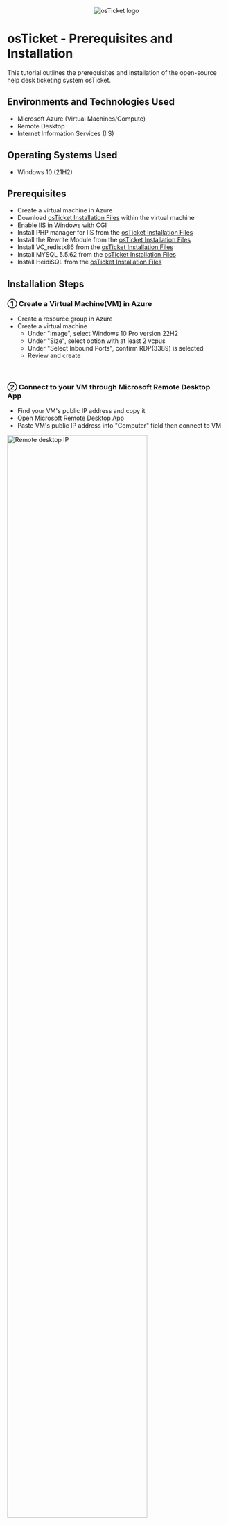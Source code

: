 <p align="center">
<img src="https://i.imgur.com/Clzj7Xs.png" alt="osTicket logo"/>
</p>

<h1>osTicket - Prerequisites and Installation</h1>
This tutorial outlines the prerequisites and installation of the open-source help desk ticketing system osTicket.<br />

<h2>Environments and Technologies Used</h2>

- Microsoft Azure (Virtual Machines/Compute)
- Remote Desktop
- Internet Information Services (IIS)

<h2>Operating Systems Used </h2>

- Windows 10</b> (21H2)

<h2>Prerequisites</h2>

- Create a virtual machine in Azure
- Download <a href="https://drive.google.com/uc?export=download&id=1b3RBkXTLNGXbibeMuAynkfzdBC1NnqaD">osTicket Installation Files</a> within the virtual machine
- Enable IIS in Windows with CGI
- Install PHP manager for IIS from the <a href="https://drive.google.com/uc?export=download&id=1b3RBkXTLNGXbibeMuAynkfzdBC1NnqaD">osTicket Installation Files</a>
- Install the Rewrite Module from the <a href="https://drive.google.com/uc?export=download&id=1b3RBkXTLNGXbibeMuAynkfzdBC1NnqaD">osTicket Installation Files</a>
- Install VC_redistx86 from the <a href="https://drive.google.com/uc?export=download&id=1b3RBkXTLNGXbibeMuAynkfzdBC1NnqaD">osTicket Installation Files</a>
- Install MYSQL 5.5.62 from the <a href="https://drive.google.com/uc?export=download&id=1b3RBkXTLNGXbibeMuAynkfzdBC1NnqaD">osTicket Installation Files</a>
- Install HeidiSQL from the <a href="https://drive.google.com/uc?export=download&id=1b3RBkXTLNGXbibeMuAynkfzdBC1NnqaD">osTicket Installation Files</a>

<h2>Installation Steps</h2>
<h3>&#9312; Create a Virtual Machine(VM) in Azure</h3>

<p>

- Create a resource group in Azure
- Create a virtual machine
    - Under "Image", select Windows 10 Pro version 22H2
    - Under "Size", select option with at least 2 vcpus
    - Under "Select Inbound Ports", confirm RDP(3389) is selected
    - Review and create
</p>
<br />

<h3>&#9313; Connect to your VM through Microsoft Remote Desktop App</h3>

<p>

- Find your VM's public IP address and copy it
- Open Microsoft Remote Desktop App
- Paste VM's public IP address into "Computer" field then connect to VM
<img src="https://i.imgur.com/Z2iVbds.png" height="80%" width="80%" alt="Remote desktop IP"/>
  
</p>
<br />

<h3>&#9314; Download <a href="https://drive.google.com/uc?export=download&id=1b3RBkXTLNGXbibeMuAynkfzdBC1NnqaD">osTicket Installation Files</a> within the virtual machine </h3>

<p>

- Copy <a href="https://drive.google.com/uc?export=download&id=1b3RBkXTLNGXbibeMuAynkfzdBC1NnqaD">osTicket Installation Files</a> link
- Within the VM, open a browser, paste link into search bar, then download the files
  
</p>
<br />

<h3>&#9315; Enable IIS</h3>

<p>

- Open the control panel and select "Programs"
- Click on "Turn Windows features on or off"
- Scroll down to enable and expand "Internet Information Services(IIS)"
- Enable and expand "World Wide Web Services"
- Expand "Application Development Features"
- Enable CGI then hit "Ok"
<img src="https://i.imgur.com/oOkr5uf.png" alt="IIS Enable"/>
  
</p>
<br />

<h3>&#9316; Install PHP Manager</h3>

<p>

- Install "PHPManagerForIIS_V1.5.0.msi" from downloaded <a href="https://drive.google.com/uc?export=download&id=1b3RBkXTLNGXbibeMuAynkfzdBC1NnqaD">osTicket Installation Files</a>
  
</p>
<br />

<h3>&#9317; Install Rewrite Module</h3>

<p>

- Install "rewrite_amd64_en-US.msi" from downloaded <a href="https://drive.google.com/uc?export=download&id=1b3RBkXTLNGXbibeMuAynkfzdBC1NnqaD">osTicket Installation Files</a>
  
</p>
<br />

<h3>&#9318; Create a New Directory</h3>

<p>

- Open File Explorer
- Navigate to Windows (C:) Drive
- In the Windows (C:) Drive, create a new folder titled "PHP"
<img src="https://i.imgur.com/PMXi3QC.png" alt="PHP Folder"/>
  
</p>
<br />

<h3>&#9319; Extract "php-7.3.8-nts-Win32-VC15-x86.zip" </h3>

<p>

- Locate "php-7.3.8-nts-Win32-VC15-x86.zip" folder in downloaded <a href="https://drive.google.com/uc?export=download&id=1b3RBkXTLNGXbibeMuAynkfzdBC1NnqaD">osTicket Installation Files</a>
<img src="https://i.imgur.com/zCEBJk8.png" alt="PHP Files"/>

- Right click folder -> select "Extract all" -> click "Browse" -> select "PHP" folder located in Windows (C:) Drive
  
</p>
<br />

<h3>&#9320; Install "VC_redist.x86.exe"</h3>

<p>

- Install "VC_redist.x86.exe" from <a href="https://drive.google.com/uc?export=download&id=1b3RBkXTLNGXbibeMuAynkfzdBC1NnqaD">osTicket Installation Files</a>
  
</p>
<br />

<h3>&#9321; Install MySQL 5.5.62</h3>

<p>

- Install "mysql-5.5.62-win32.msi" from <a href="https://drive.google.com/uc?export=download&id=1b3RBkXTLNGXbibeMuAynkfzdBC1NnqaD">osTicket Installation Files</a>
- Select "Typical" Setup
<img src="https://i.imgur.com/AXPAGaG.png" alt="MySql Typical Setup"/>

- Launch Configuration Wizard
- Select "Standard" Configuration
<img src="https://i.imgur.com/Ql5ZXG5.png" alt="MySql Standard config"/>

- Choose and confirm password (DO NOT FORGET)
  
</p>
<br />

<h3>&#9322; Launch IIS as an Administrator</h3>

<p>

- Open Windows search bar, type "IIS"
- Right click application and "Run as administrator"
    
</p>
<br />

<h3>&#9323; Register PHP Manager</h3>

<p>

- Within IIS, click "PHP Manager"
- Under "PHP Setup", click "Register new PHP version"
<img src="https://i.imgur.com/GAGkdGk.png" alt="PHP version"/>

- After clicking "Register new PHP version", you will be required to provide a path to "php-cgi.exe"
- Click the 3 dots to the right to open file explorer
- Navigate to Windows (C:) Drive -> PHP -> select "php-cgi" -> click "Ok"
<img src="https://i.imgur.com/QHD4pud.png" alt="PHP path"/>

</p>
<br />

<h3>&#9324; Restart IIS</h3>

<p>

- Within IIS, go to Home screen
- Click restart on the right side of app under "Manage Server"
<img src="https://i.imgur.com/UPFSr7e.png" alt="Restart IIS"/>
    
</p>
<br />

<h3>&#9325; Install osTicket</h3>

<p>

- Extract files in "osTicket-v1.15.8" folder
- Open new File Explorer window
- Within new File Explorer window, navigate to Windows (C:) Drive -> "inetpub" -> "wwwroot"
<img src="https://i.imgur.com/2FRnN9S.png" alt="Navigating to wwwroot folder"/>

- Drag "Upload" folder from extracted files into the "wwwroot" folder
- Rename "Upload" folder to "osTicket"
<img src="https://i.imgur.com/w2vDNdn.png" alt="Rename to osTicket"/>
    
</p>
<br />

<h3>&#9326; Restart IIS Again</h3>

<p>

- Refer to Step 12
    
</p>
<br />

<h3>&#9327; Launch osTicket Site</h3>

<p>

- Within IIS, expand the "Sites" dropdown -> expand "Default Web Site" -> click "osTicket"
- On the right side of the window, click on "Browse *80 (http)"
<img src="https://i.imgur.com/AoGYYGx.png" alt="Browse *80"/>

- If done correctly, the osTicket site should load
<img src="https://i.imgur.com/4VeB3q0.png" alt="osTicket Site"/>
    
</p>
<br />

<h3>&#9328; Enable Extensions</h3>

<p>

- Within IIS, navigate to the "Home" page
- On the left side of window, expand "Sites" folder -> "Default Web Site" -> click on "osTicket" folder
- Click on "PHP Manager"
<img src="https://i.imgur.com/pKSg6Q9.png" alt="PHP Manager Navigate"/>

- Click "Enable or disable an extension" link under "PHP Extensions"
<img src="https://i.imgur.com/sLjwLuU.png" alt="PHP Extensions"/>

- Enable the following extenstions:
  - "php_imap.dll"
  - "php_intl.dll"
  - "php_opcache.dll"
 <img src="https://i.imgur.com/wL2fFkh.png" alt="Extension enabling"/>

- Refresh the osTicket site in your browser and if done correctly, you'll notice previously disabled features are now enabled
<img src="https://i.imgur.com/fJLmQu3.png" alt="osTicket Refresh"/>
    
</p>
<br />

<h3>&#9329; Rename "ost-config.php"</h3>

<p>

- Open File Explorer
- Within File Explorer, navigate to Windows (C:) Drive -> "inetpub" -> "wwwroot" -> "osTicket" -> "include"
- Within "include" folder, locate "ost-sampleconfig.php" file
- Rename file to "ost-config.php"
    
</p>
<br />

<h3>&#9330; Assign Permissions in "ost-config.php"</h3>

<p>

- Right click the recently renamed file "ost-config.php" and click properties
- Navigate to "Security" Tab -> click "Advanced" -> click "Disable inheritance" at bottom left of window -> click "Remove all inherited permissions from this object
- Click "Add" at bottom left of window -> click "Select a principal" -> type "Everyone" in object name text box -> click "Ok"
- Under "Basic permissions" enable "Full control" check box
- If done correctly, your window should look like the picture below:
<img src="https://i.imgur.com/pltE6Mp.png" alt="Permissions window"/>

- Click "Apply" -> click "Ok"
    
</p>
<br />

<h3>&#9331; Continue osTicket Setup"</h3>

<p>

- Within the osTicket webpage, click "Continue"
- Fill out "System Settings" and "Admin User" section (NOTE: "Default Email" and the email under "Admin User" Section should differ)
<img src="https://i.imgur.com/Ji2MUcQ.png" alt="osTicket Installation Window"/>

- Skip "Database Settings" for now
    
</p>
<br />

<h3>&#12881; Install HeidiSQL"</h3>

<p>

- Install "HeidiSQL_12.3.0.6589_Setup" from downloaded <a href="https://drive.google.com/uc?export=download&id=1b3RBkXTLNGXbibeMuAynkfzdBC1NnqaD">osTicket Installation Files</a>
- Launch HeidiSQL
- Click "New" at bottom left of window to start creating a session
- Set "User" to "root" and fill out "Password" with the same password you used when completing step 9 (MySQL installation)
- Click "Open" to connect to session database
- Right click on "Unnamed" to create a database and name it "osTicket", then click "Ok" to confirm
<img src="https://i.imgur.com/3SiNiJt.png" alt="osTicket Database Creation"/>

</p>
<br />

<h3>&#12882; Finish osTicket Setup"</h3>

<p>

- Within osTicket webpage, fill out "Database Settings"
<img src="https://i.imgur.com/YCbeDsb.png" alt="osTicket Database settings"/>

- Click "Install Now" and you osTicket will complete the installation
<img src="https://i.imgur.com/1SGEcc6.png" alt="osTicket Finished setup"/>
</p>
<br />

<h2 align=center> Congratulations on successfully setting up osTicket on your Machine !!</h2>
